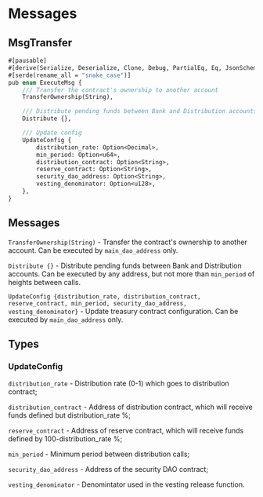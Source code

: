 # Messages

## MsgTransfer

```protobuf
#[pausable]
#[derive(Serialize, Deserialize, Clone, Debug, PartialEq, Eq, JsonSchema)]
#[serde(rename_all = "snake_case")]
pub enum ExecuteMsg {
    /// Transfer the contract's ownership to another account
    TransferOwnership(String),

    /// Distribute pending funds between Bank and Distribution accounts
    Distribute {},

    /// Update config
    UpdateConfig {
        distribution_rate: Option<Decimal>,
        min_period: Option<u64>,
        distribution_contract: Option<String>,
        reserve_contract: Option<String>,
        security_dao_address: Option<String>,
        vesting_denominator: Option<u128>,
    },
}
```

## Messages 
`TransferOwnership(String)` - Transfer the contract's ownership to another account. Can be executed by `main_dao_address` only.

`Distribute {}` - Distribute pending funds between Bank and Distribution accounts. Can be executed by any address, but not more than `min_period` of heights between calls.

`UpdateConfig {distribution_rate, distribution_contract, reserve_contract, min_period, security_dao_address, vesting_denominator}` - Update treasury contract configuration. Can be executed by `main_dao_address` only.

## Types
### UpdateConfig
`distribution_rate` - Distribution rate (0-1) which goes to distribution contract;

`distribution_contract` - Address of distribution contract, which will receive funds defined but distribution_rate %;

`reserve_contract` - Address of reserve contract, which will receive funds defined by 100-distribution_rate %;

`min_period` - Minimum period between distribution calls;

`security_dao_address` - Address of the security DAO contract;

`vesting_denominator` - Denomintator used in the vesting release function.

